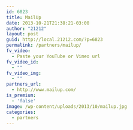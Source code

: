 ```yaml
---
id: 6823
title: MailUp
date: 2013-10-21T21:38:21-03:00
author: "21212"
layout: post
guid: http://local.21212.com/?p=6823
permalink: /partners/mailup/
fv_video:
  - Paste your YouTube or Vimeo url
fv_video_id:
  - ""
fv_video_img:
  - ""
partners_url:
  - http://www.mailup.com/
is_premium:
  - 'false'
image: /wp-content/uploads/2013/10/mailup.jpg
categories:
  - partners
---
```

